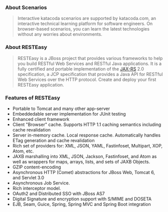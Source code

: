 ### About Scenarios
>Interactive katacoda scenarios are supported by katacoda.com, an interactive technical learning platform for software engineers. On browser-based scenarios, you can learn the latest technologies without any worries about environments.


### About RESTEasy
>RESTEasy is a JBoss project that provides various frameworks to help you build RESTful Web Services and RESTful Java applications. It is a fully certified and portable implementation of the [JAX-RS](https://jax-rs-spec.java.net/) 2.0 specification, a JCP specification that provides a Java API for RESTful Web Services over the HTTP protocol.
Create and deploy your first RESTEasy application.

### Features of RESTEasy

* Portable to Tomcat and many other app-server
* Embeddedable server implementation for JUnit testing
* Enhanced client framework
* Client "Browser" cache. Supports HTTP 1.1 caching semantics including cache revalidation
* Server in-memory cache. Local response cache. Automatically handles ETag generation and cache revalidation
* Rich set of providers for: XML, JSON, YAML, Fastinfoset, Multipart, XOP, Atom, etc.
* JAXB marshalling into XML, JSON, Jackson, Fastinfoset, and Atom as well as wrappers for maps, arrays, lists, and sets of JAXB Objects.
* GZIP content-encoding
* Asynchronous HTTP (Comet) abstractions for JBoss Web, Tomcat 6, and Servlet 3.0
* Asynchronous Job Service.
* Rich interceptor model.
* OAuth2 and Distributed SSO with JBoss AS7
* Digital Signature and encryption support with S/MIME and DOSETA
* EJB, Seam, Guice, Spring, Spring MVC and Spring Boot integration
